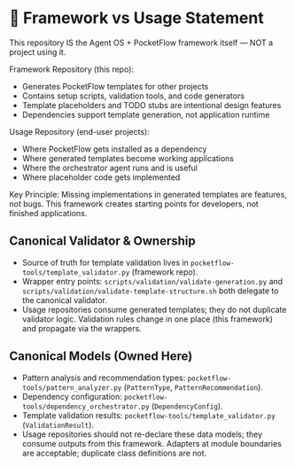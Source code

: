 # 🎯 Framework vs Usage Statement

This repository IS the Agent OS + PocketFlow framework itself — NOT a project using it.

Framework Repository (this repo):
- Generates PocketFlow templates for other projects
- Contains setup scripts, validation tools, and code generators
- Template placeholders and TODO stubs are intentional design features
- Dependencies support template generation, not application runtime

Usage Repository (end-user projects):
- Where PocketFlow gets installed as a dependency
- Where generated templates become working applications
- Where the orchestrator agent runs and is useful
- Where placeholder code gets implemented

Key Principle: Missing implementations in generated templates are features, not bugs. This framework creates starting points for developers, not finished applications.

## Canonical Validator & Ownership
- Source of truth for template validation lives in `pocketflow-tools/template_validator.py` (framework repo).
- Wrapper entry points: `scripts/validation/validate-generation.py` and `scripts/validation/validate-template-structure.sh` both delegate to the canonical validator.
- Usage repositories consume generated templates; they do not duplicate validator logic. Validation rules change in one place (this framework) and propagate via the wrappers.

## Canonical Models (Owned Here)
- Pattern analysis and recommendation types: `pocketflow-tools/pattern_analyzer.py` (`PatternType`, `PatternRecommendation`).
- Dependency configuration: `pocketflow-tools/dependency_orchestrator.py` (`DependencyConfig`).
- Template validation results: `pocketflow-tools/template_validator.py` (`ValidationResult`).
- Usage repositories should not re-declare these data models; they consume outputs from this framework. Adapters at module boundaries are acceptable; duplicate class definitions are not.
